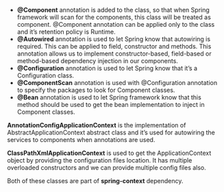 - **@Component** annotation is added to the class, so that when Spring framework will scan for the components, this class will be treated as component. @Component annotation can be applied only to the class and it’s retention policy is Runtime.
- **@Autowired** annotation is used to let Spring know that autowiring is required. This can be applied to field, constructor and methods. This annotation allows us to implement constructor-based, field-based or method-based dependency injection in our components.
- **@Configuration** annotation is used to let Spring know that it’s a Configuration class.
- **@ComponentScan** annotation is used with @Configuration annotation to specify the packages to look for Component classes.
- **@Bean** annotation is used to let Spring framework know that this method should be used to get the bean implementation to inject in Component classes.

**AnnotationConfigApplicationContext** is the implementation of AbstractApplicationContext abstract class and it’s used for autowiring the services to components when annotations are used.

**ClassPathXmlApplicationContext** is used to get the ApplicationContext object by providing the configuration files location. It has multiple overloaded constructors and we can provide multiple config files also.

Both of these classes are part of **spring-context** dependency.
